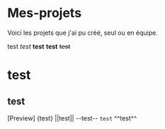 # Mes-projets
Voici les projets que j'ai pu créé, seul ou en équipe.

test
*test*
**test**
__test__
~~test~~
# test
## test
[Preview]
{test}
||test||
--test--
`test`
^^test^^
